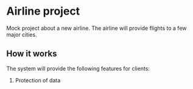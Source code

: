 # Airline project #

Mock project about a new airline. The airline will provide flights to a few major cities.

<h2>How it works</h2>

The system will provide the following features for clients:

<ol>
  <li>Protection of data</li>
</ol>
